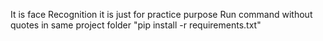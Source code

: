 It is face Recognition
it is just for practice purpose
Run command without quotes in same project folder "pip install -r requirements.txt"
